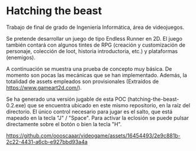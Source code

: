 # Hatching the beast
Trabajo de final de grado de Ingeniería Informática, área de videojuegos. 

Se pretende desarrollar un juego de tipo Endless Runner en 2D. El juego también contará con algunos tintes de RPG (creación y customización de personaje, colección de loot, historia introductoria, etc.) y plataformas (enemigos).

A continuación se muestra una prueba de concepto muy básica. De momento son pocas las mecánicas que se han implementado. Además, la totalidad de assets empleados son provisionales (Extraídos de https://www.gameart2d.com/).

Se ha generado una versión jugable de esta POC (hatching-the-beast-0.2.exe) que se encuentra ubicado en este mismo repositorio, en la raíz del directorio. El único control necesario para jugar es el salto, que está mapeado en la tecla "J" / "Space". Para activar la eclosión se puede pulsar directamente sobre el botón o bien la tecla "H".


https://github.com/oooscaaar/videogame/assets/16454493/2e9c881b-2c22-4431-a6cb-e927bbd93a4a



